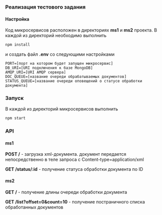 ### Реализация тестового задания

#### Настройка

Код микросервисов расположен в директориях **ms1** и **ms2** проекта.
В каждой из директорий необходимо выполнить

```sh
npm install
```

и создать файл **.env** со следующими настройками

```
PORT=[порт на котором будет запущен микросервис]
DB_URI=[URI подключения к базе MongoDB]
AMQP_URI=[URI AMQP сервера]
DOC_QUEUE=[название очереди обрабатываемых документов]
STATUS_QUEUE=[название очереди оповещений о статусе обработки документа]
```

### Запуск

В каждой из директорий микросервисов выполнить

```sh
npm start
```

### API

#### ms1

**POST /** - загрузка xml-документа. документ передается непосредственно в теле запроса с Content-type=application/xml

**GET /status/:id** - получение статуса обработки документа по ID

#### ms2

**GET /** - получение длины очереди обработки документа

**GET /list?offset=0&count=10** - получение постраничного списка обработанных документов

